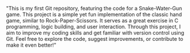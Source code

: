 "This is my first Git repository, featuring the code for a Snake-Water-Gun game. This project is a simple yet fun implementation of the classic hand game, similar to Rock-Paper-Scissors. It serves as a great exercise in C programming, logic building, and user interaction. Through this project, I aim to improve my coding skills and get familiar with version control using Git. Feel free to explore the code, suggest improvements, or contribute to make it even better!"
